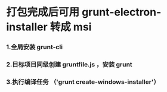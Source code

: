 # 打包完成后可用 grunt-electron-installer 转成 msi 
### 1.全局安装 grunt-cli
### 2.目标项目同级创建 gruntfile.js ，安装 grunt
### 3.执行编译任务 （'grunt create-windows-installer'）